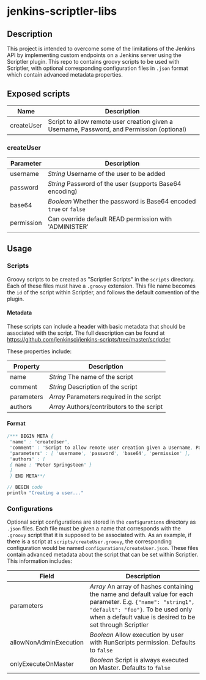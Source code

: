# jenkins-scriptler-libs
## Description
This project is intended to overcome some of the limitations of the Jenkins API
by implementing custom endpoints on a Jenkins server using the Scriptler plugin.
This repo to contains groovy scripts to be used with Scriptler, with optional
corresponding configuration files in `.json` format which contain advanced
metadata properties.

## Exposed scripts
| Name       | Description                              |
|------------|------------------------------------------|
| createUser | Script to allow remote user creation given a Username, Password, and Permission (optional) |

### createUser
| Parameter  | Description                                              |
|------------|----------------------------------------------------------|
| username   | *String* Username of the user to be added                |
| password   | *String* Password of the user (supports Base64 encoding) |
| base64     | *Boolean* Whether the password is Base64 encoded `true` or `false`|
| permission | Can override default READ permission with 'ADMINISTER'   |

## Usage
### Scripts
Groovy scripts to be created as "Scriptler Scripts" in the `scripts` directory.
Each of these files must have a `.groovy` extension. This file name becomes the
`id` of the script within Scriptler, and follows the default convention of the
plugin.

#### Metadata
These scripts can include a header with basic metadata that should be associated
with the script. The full description can be found at https://github.com/jenkinsci/jenkins-scripts/tree/master/scriptler

These properties include:

| Property   | Description                                              |
|------------|----------------------------------------------------------|
| name       | *String* The name of the script                          |
| comment    | *String* Description of the script                       |
| parameters | *Array* Parameters required in the script                |
| authors    | *Array* Authors/contributors to the script               |

#### Format
```java
/*** BEGIN META {
 "name" : "createUser",
 "comment" : "Script to allow remote user creation given a Username, Password, and Permission (optional)",
 "parameters" : [ 'username', 'password', 'base64', 'permission' ],
 "authors" : [
 { name : "Peter Springsteen" }
 ]
 } END META**/

// BEGIN code
println "Creating a user..."
```

### Configurations
Optional script configurations are stored in the `configurations` directory as
`.json` files. Each file must be given a name that corresponds with the
`.groovy` script that it is supposed to be associated with. As an example, if
there is a script at `scripts/createUser.groovy`, the corresponding
configuration would be named `configurations/createUser.json`. These files
contain advanced metadata about the script that can be set within Scriptler.
This information includes:

| Field                     | Description |
|---------------------------|-------------------------------------|
| parameters                | *Array* An array of hashes containing the name and default value for each parameter. E.g. `{"name": "string1", "default": "foo"}`. To be used only when a default value is desired to be set through Scriptler |
| allowNonAdminExecution    | *Boolean* Allow execution by user with RunScripts permission. Defaults to `false` |
| onlyExecuteOnMaster       | *Boolean* Script is always executed on Master. Defaults to `false` |

